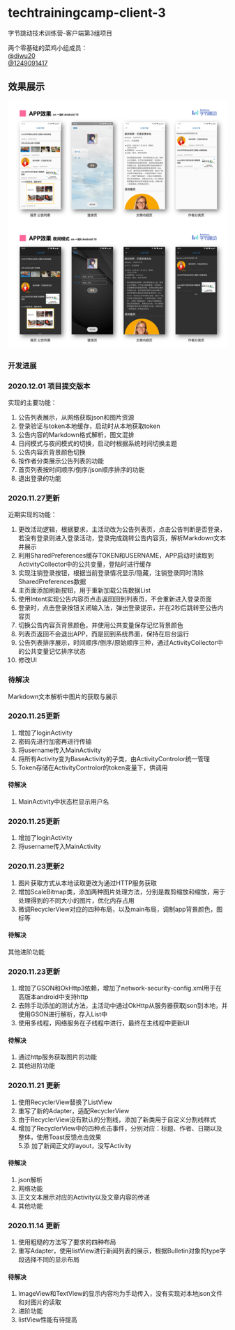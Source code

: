 # techtrainingcamp-client-3  
字节跳动技术训练营-客户端第3组项目

两个零基础的菜鸡小组成员：   
[@diwu20](https://github.com/diwu20)  
[@1249091417](https://github.com/1249091417)  

## 效果展示  
![日间模式](https://github.com/diwu20/techtrainingcamp-client-3/blob/main/LightMode.png)  
![夜间模式](https://github.com/diwu20/techtrainingcamp-client-3/blob/main/DarkMode.png)  

### 开发进展

### 2020.12.01 项目提交版本  
实现的主要功能：  
1. 公告列表展示，从网络获取json和图片资源  
2. 登录验证与token本地缓存，启动时从本地获取token
3. 公告内容的Markdown格式解析，图文混排
4. 日间模式与夜间模式的切换，启动时根据系统时间切换主题
5. 公告内容页背景颜色切换
6. 按作者分类展示公告列表的功能
7. 首页列表按时间顺序/倒序/json顺序排序的功能
8. 退出登录的功能

### 2020.11.27更新  
近期实现的功能：  
1. 更改活动逻辑，根据要求，主活动改为公告列表页，点击公告判断是否登录，若没有登录则进入登录活动，登录完成跳转公告内容页，解析Markdown文本并展示  
2. 利用SharedPreferences缓存TOKEN和USERNAME，APP启动时读取到ActivityCollector中的公共变量，登陆时进行缓存  
3. 实现注销登录按钮，根据当前登录情况显示/隐藏，注销登录同时清除SharedPreferences数据  
4. 主页面添加刷新按钮，用于重新加载公告数据List  
5. 使用Intent实现公告内容页点击返回回到列表页，不会重新进入登录页面  
6. 登录时，点击登录按钮关闭输入法，弹出登录提示，并在2秒后跳转至公告内容页  
7. 切换公告内容页背景颜色，并使用公共变量保存记忆背景颜色  
8. 列表页返回不会退出APP，而是回到系统界面，保持在后台运行  
9. 公告列表排序展示，时间顺序/倒序/原始顺序三种，通过ActivityCollector中的公共变量记忆排序状态
9. 修改UI  
### 待解决  
Markdown文本解析中图片的获取与展示

### 2020.11.25更新  

1. 增加了loginActivity  
2. 密码先进行加密再进行传输  
3. 将username传入MainActivity  
4. 将所有Activity变为BaseActivity的子类，由ActivityControlor统一管理  
5. Token存储在ActivityControlor的token变量下，供调用  

#### 待解决  
1. MainActivity中状态栏显示用户名  

### 2020.11.25更新

1. 增加了loginActivity
2. 将username传入MainActivity

### 2020.11.23更新2

1. 图片获取方式从本地读取更改为通过HTTP服务获取
2. 增加ScaleBitmap类，添加两种图片处理方法，分别是裁剪缩放和缩放，用于处理得到的不同大小的图片，优化内存占用
3. 微调RecyclerView对应的四种布局，以及main布局，调制app背景颜色，图标等

#### 待解决  
其他进阶功能

### 2020.11.23更新
1. 增加了GSON和OkHttp3依赖，增加了network-security-config.xml用于在高版本android中支持http  
2. 去除手动添加的测试方法，主活动中通过OkHttp从服务器获取json到本地，并使用GSON进行解析，存入List中  
3. 使用多线程，网络服务在子线程中进行，最终在主线程中更新UI  

#### 待解决  
1. 通过http服务获取图片的功能
2. 其他进阶功能

### 2020.11.21 更新
1. 使用RecyclerView替换了ListView  
2. 重写了新的Adapter，适配RecyclerView  
3. 由于RecyclerView没有默认的分割线，添加了新类用于自定义分割线样式  
4. 增加了RecyclerView中的四种点击事件，分别对应：标题、作者、日期以及整体，使用Toast反馈点击效果  
5.添 加了新闻正文的layout，没写Activity  

#### 待解决 
1. json解析  
2. 网络功能  
3. 正文文本展示对应的Activity以及文章内容的传递  
4. 其他功能  


### 2020.11.14 更新
1. 使用粗糙的方法写了要求的四种布局  
2. 重写Adapter，使用listView进行新闻列表的展示，根据Bulletin对象的type字段选择不同的显示布局  
#### 待解决  
1. ImageView和TextView的显示内容均为手动传入，没有实现对本地json文件和对图片的读取  
2. 进阶功能  
3. listView性能有待提高  
